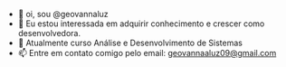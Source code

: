 - 👋 oi, sou @geovannaluz
- 👀 Eu estou interessada em adquirir conhecimento e crescer como desenvolvedora.
- 🌱 Atualmente curso Análise e Desenvolvimento de Sistemas
- 📫 Entre em contato comigo pelo email: geovannaaluz09@gmail.com


<!---
geovannaluz/geovannaluz is a ✨ special ✨ repository because its `README.md` (this file) appears on your GitHub profile.
You can click the Preview link to take a look at your changes.
--->
